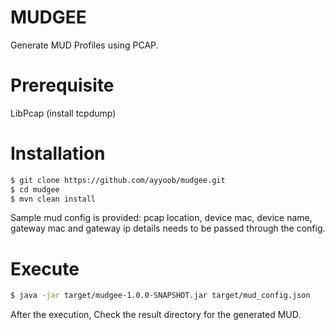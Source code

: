 # MUDGEE
Generate MUD Profiles using PCAP.
# Prerequisite
LibPcap (install tcpdump)

# Installation

```sh
$ git clone https://github.com/ayyoob/mudgee.git
$ cd mudgee
$ mvn clean install
```
Sample mud config is provided:
    pcap location, device mac, device name, gateway mac and gateway ip details needs to be passed through the config.

# Execute

```sh
$ java -jar target/mudgee-1.0.0-SNAPSHOT.jar target/mud_config.json 
```

After the execution, Check the result directory for the generated MUD.


